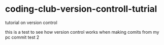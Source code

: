 # coding-club-version-controll-tutrial
tutorial on version control 

 this is a test to see how version control works when making comits from my pc
commit test 2 

